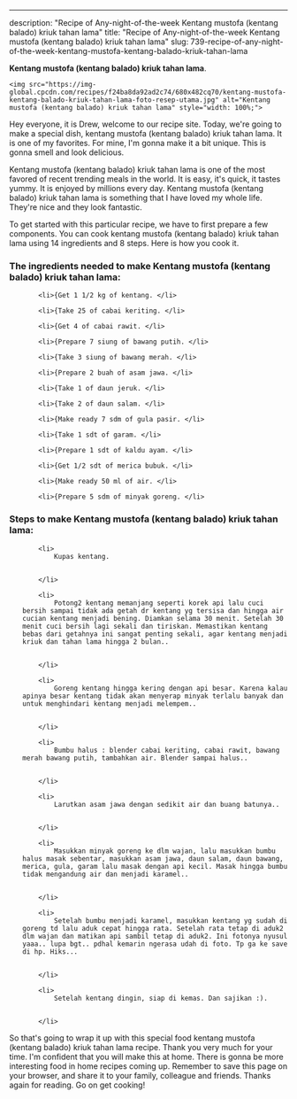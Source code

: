 ---
description: "Recipe of Any-night-of-the-week Kentang mustofa (kentang balado) kriuk tahan lama"
title: "Recipe of Any-night-of-the-week Kentang mustofa (kentang balado) kriuk tahan lama"
slug: 739-recipe-of-any-night-of-the-week-kentang-mustofa-kentang-balado-kriuk-tahan-lama

<p>
	<strong>Kentang mustofa (kentang balado) kriuk tahan lama</strong>. 
	
</p>
<p>
	
	<img src="https://img-global.cpcdn.com/recipes/f24ba8da92ad2c74/680x482cq70/kentang-mustofa-kentang-balado-kriuk-tahan-lama-foto-resep-utama.jpg" alt="Kentang mustofa (kentang balado) kriuk tahan lama" style="width: 100%;">
	
	
</p>
<p>
	Hey everyone, it is Drew, welcome to our recipe site. Today, we're going to make a special dish, kentang mustofa (kentang balado) kriuk tahan lama. It is one of my favorites. For mine, I'm gonna make it a bit unique. This is gonna smell and look delicious.
</p>
	
<p>
	Kentang mustofa (kentang balado) kriuk tahan lama is one of the most favored of recent trending meals in the world. It is easy, it's quick, it tastes yummy. It is enjoyed by millions every day. Kentang mustofa (kentang balado) kriuk tahan lama is something that I have loved my whole life. They're nice and they look fantastic.
</p>
<p>
	
</p>

<p>
To get started with this particular recipe, we have to first prepare a few components. You can cook kentang mustofa (kentang balado) kriuk tahan lama using 14 ingredients and 8 steps. Here is how you cook it.
</p>

<h3>The ingredients needed to make Kentang mustofa (kentang balado) kriuk tahan lama:</h3>

<ol>
	
		<li>{Get 1 1/2 kg of kentang. </li>
	
		<li>{Take 25 of cabai keriting. </li>
	
		<li>{Get 4 of cabai rawit. </li>
	
		<li>{Prepare 7 siung of bawang putih. </li>
	
		<li>{Take 3 siung of bawang merah. </li>
	
		<li>{Prepare 2 buah of asam jawa. </li>
	
		<li>{Take 1 of daun jeruk. </li>
	
		<li>{Take 2 of daun salam. </li>
	
		<li>{Make ready 7 sdm of gula pasir. </li>
	
		<li>{Take 1 sdt of garam. </li>
	
		<li>{Prepare 1 sdt of kaldu ayam. </li>
	
		<li>{Get 1/2 sdt of merica bubuk. </li>
	
		<li>{Make ready 50 ml of air. </li>
	
		<li>{Prepare 5 sdm of minyak goreng. </li>
	
</ol>
<p>
	
</p>

<h3>Steps to make Kentang mustofa (kentang balado) kriuk tahan lama:</h3>

<ol>
	
		<li>
			Kupas kentang.
			
			
		</li>
	
		<li>
			Potong2 kentang memanjang seperti korek api lalu cuci bersih sampai tidak ada getah dr kentang yg tersisa dan hingga air cucian kentang menjadi bening. Diamkan selama 30 menit. Setelah 30 menit cuci bersih lagi sekali dan tiriskan. Memastikan kentang bebas dari getahnya ini sangat penting sekali, agar kentang menjadi kriuk dan tahan lama hingga 2 bulan..
			
			
		</li>
	
		<li>
			Goreng kentang hingga kering dengan api besar. Karena kalau apinya besar kentang tidak akan menyerap minyak terlalu banyak dan untuk menghindari kentang menjadi melempem..
			
			
		</li>
	
		<li>
			Bumbu halus : blender cabai keriting, cabai rawit, bawang merah bawang putih, tambahkan air. Blender sampai halus..
			
			
		</li>
	
		<li>
			Larutkan asam jawa dengan sedikit air dan buang batunya..
			
			
		</li>
	
		<li>
			Masukkan minyak goreng ke dlm wajan, lalu masukkan bumbu halus masak sebentar, masukkan asam jawa, daun salam, daun bawang, merica, gula, garam lalu masak dengan api kecil. Masak hingga bumbu tidak mengandung air dan menjadi karamel..
			
			
		</li>
	
		<li>
			Setelah bumbu menjadi karamel, masukkan kentang yg sudah di goreng td lalu aduk cepat hingga rata. Setelah rata tetap di aduk2 dlm wajan dan matikan api sambil tetap di aduk2. Ini fotonya nyusul yaaa.. lupa bgt.. pdhal kemarin ngerasa udah di foto. Tp ga ke save di hp. Hiks...
			
			
		</li>
	
		<li>
			Setelah kentang dingin, siap di kemas. Dan sajikan :).
			
			
		</li>
	
</ol>

<p>
	
</p>

<p>
	So that's going to wrap it up with this special food kentang mustofa (kentang balado) kriuk tahan lama recipe. Thank you very much for your time. I'm confident that you will make this at home. There is gonna be more interesting food in home recipes coming up. Remember to save this page on your browser, and share it to your family, colleague and friends. Thanks again for reading. Go on get cooking!
</p>
